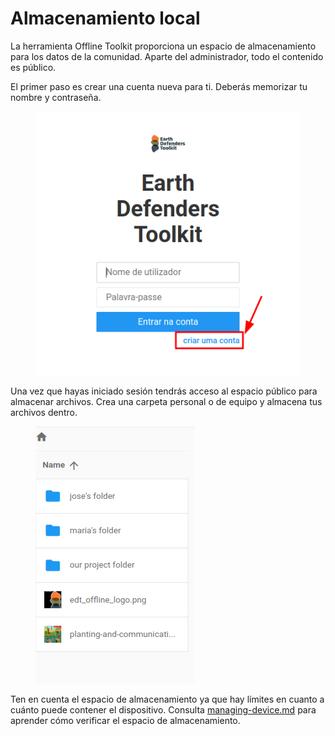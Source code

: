 # Almacenamiento local

La herramienta Offline Toolkit proporciona un espacio de almacenamiento para los datos de la comunidad. Aparte del administrador, todo el contenido es público.

El primer paso es crear una cuenta nueva para ti. Deberás memorizar tu nombre y contraseña.

&#x20;

<figure><img src="../../../.gitbook/assets/image (2).png" alt=""><figcaption></figcaption></figure>

Una vez que hayas iniciado sesión tendrás acceso al espacio público para almacenar archivos. Crea una carpeta personal o de equipo y almacena tus archivos dentro.

<figure><img src="../../../.gitbook/assets/image.png" alt=""><figcaption></figcaption></figure>

Ten en cuenta el espacio de almacenamiento ya que hay límites en cuanto a cuánto puede contener el dispositivo. Consulta [managing-device.md](../../managing-device.md "mencionado") para aprender cómo verificar el espacio de almacenamiento.